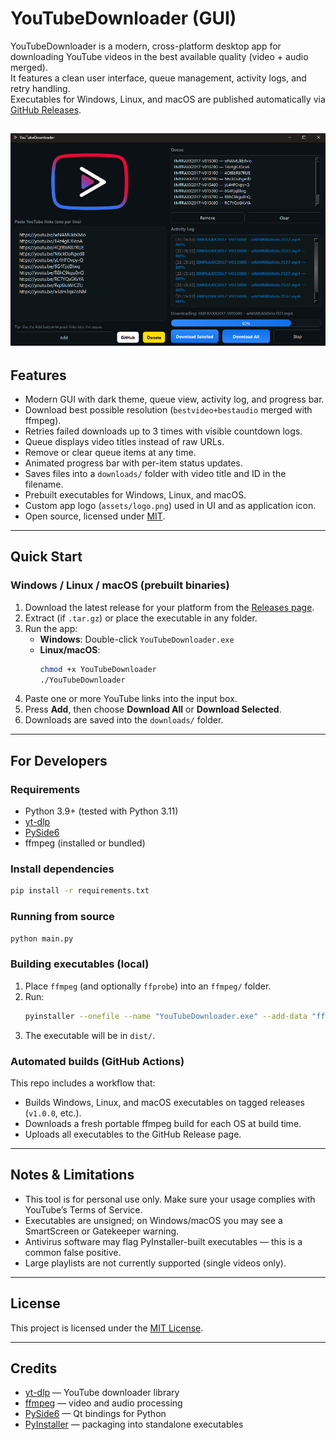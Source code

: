 # YouTubeDownloader (GUI)

YouTubeDownloader is a modern, cross-platform desktop app for downloading YouTube videos in the best available quality (video + audio merged).  
It features a clean user interface, queue management, activity logs, and retry handling.  
Executables for Windows, Linux, and macOS are published automatically via [GitHub Releases](../../releases).


![YTDown.png](image.png)
---

## Features
- Modern GUI with dark theme, queue view, activity log, and progress bar.
- Download best possible resolution (`bestvideo+bestaudio` merged with ffmpeg).
- Retries failed downloads up to 3 times with visible countdown logs.
- Queue displays video titles instead of raw URLs.
- Remove or clear queue items at any time.
- Animated progress bar with per-item status updates.
- Saves files into a `downloads/` folder with video title and ID in the filename.
- Prebuilt executables for Windows, Linux, and macOS.
- Custom app logo (`assets/logo.png`) used in UI and as application icon.
- Open source, licensed under [MIT](./LICENSE).

---

## Quick Start

### Windows / Linux / macOS (prebuilt binaries)

1. Download the latest release for your platform from the [Releases page](../../releases).
2. Extract (if `.tar.gz`) or place the executable in any folder.
3. Run the app:
   - **Windows**: Double-click `YouTubeDownloader.exe`
   - **Linux/macOS**:
     ```bash
     chmod +x YouTubeDownloader
     ./YouTubeDownloader
     ```
4. Paste one or more YouTube links into the input box.
5. Press **Add**, then choose **Download All** or **Download Selected**.
6. Downloads are saved into the `downloads/` folder.

---

## For Developers

### Requirements
- Python 3.9+ (tested with Python 3.11)
- [yt-dlp](https://github.com/yt-dlp/yt-dlp)
- [PySide6](https://doc.qt.io/qtforpython/)
- ffmpeg (installed or bundled)

### Install dependencies
```bash
pip install -r requirements.txt
```

### Running from source
```bash
python main.py
```

### Building executables (local)
1. Place `ffmpeg` (and optionally `ffprobe`) into an `ffmpeg/` folder.
2. Run:
   ```bash
   pyinstaller --onefile --name "YouTubeDownloader.exe" --add-data "ffmpeg;ffmpeg" main.py
   ```
3. The executable will be in `dist/`.

### Automated builds (GitHub Actions)
This repo includes a workflow that:
- Builds Windows, Linux, and macOS executables on tagged releases (`v1.0.0`, etc.).
- Downloads a fresh portable ffmpeg build for each OS at build time.
- Uploads all executables to the GitHub Release page.

---

## Notes & Limitations
- This tool is for personal use only. Make sure your usage complies with YouTube’s Terms of Service.
- Executables are unsigned; on Windows/macOS you may see a SmartScreen or Gatekeeper warning.
- Antivirus software may flag PyInstaller-built executables — this is a common false positive.
- Large playlists are not currently supported (single videos only).

---

## License
This project is licensed under the [MIT License](./LICENSE).

---

## Credits
- [yt-dlp](https://github.com/yt-dlp/yt-dlp) — YouTube downloader library  
- [ffmpeg](https://ffmpeg.org) — video and audio processing  
- [PySide6](https://doc.qt.io/qtforpython/) — Qt bindings for Python  
- [PyInstaller](https://pyinstaller.org) — packaging into standalone executables  
